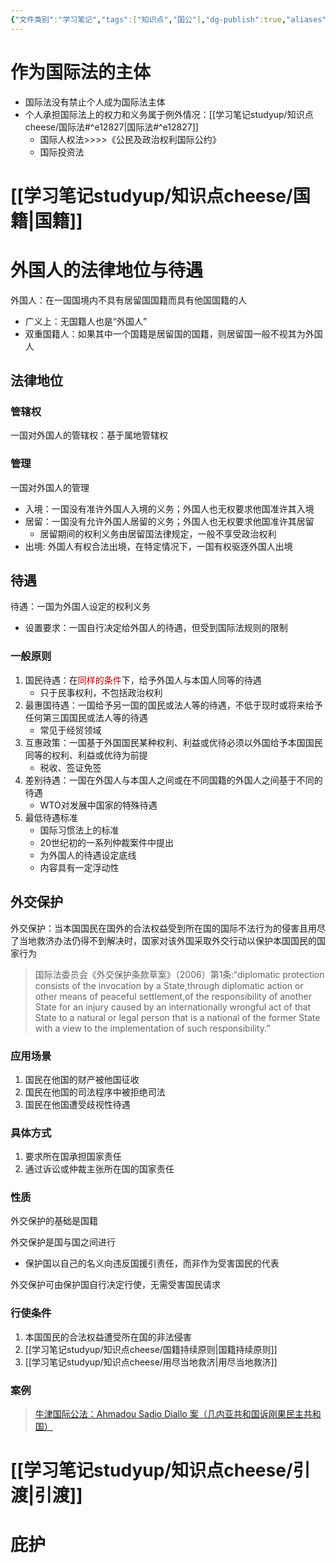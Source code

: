 ```yaml
---
{"文件类别":"学习笔记","tags":["知识点","国公"],"dg-publish":true,"aliases":["个人"],"permalink":"/学习笔记studyup/知识点cheese/国际法上的个人/","dgPassFrontmatter":true,"created":"2024-10-22T10:26:49.425+08:00","updated":"2024-10-29T13:54:28.380+08:00"}
---
```


# 作为国际法的主体
- 国际法没有禁止个人成为国际法主体
- 个人承担国际法上的权力和义务属于例外情况：[[学习笔记studyup/知识点cheese/国际法#^e12827\|国际法#^e12827]]
	- 国际人权法>>>>《公民及政治权利国际公约》
	- 国际投资法
# [[学习笔记studyup/知识点cheese/国籍\|国籍]]
# 外国人的法律地位与待遇
外国人：在一国国境内不具有居留国国籍而具有他国国籍的人
- 广义上：无国籍人也是“外国人”
- 双重国籍人：如果其中一个国籍是居留国的国籍，则居留国一般不视其为外国人
## 法律地位
### 管辖权
一国对外国人的管辖权：基于属地管辖权
### 管理
一国对外国人的管理
- 入境：一国没有准许外国人入境的义务；外国人也无权要求他国准许其入境
- 居留：一国没有允许外国人居留的义务；外国人也无权要求他国准许其居留
	- 居留期间的权利义务由居留国法律规定，一般不享受政治权利
- 出境: 外国人有权合法出境，在特定情况下，一国有权驱逐外国人出境
## 待遇
待遇：一国为外国人设定的权利义务
- 设置要求：一国自行决定给外国人的待遇，但受到国际法规则的限制
### 一般原则
1. 国民待遇：在<font color="#c00000">同样的条件</font>下，给予外国人与本国人同等的待遇
	- 只于民事权利，不包括政治权利
2. 最惠国待遇：一国给予另一国的国民或法人等的待遇，不低于现时或将来给予任何第三国国民或法人等的待遇
	- 常见于经贸领域
3. 互惠政策：一国基于外国国民某种权利、利益或优待必须以外国给予本国国民同等的权利、利益或优待为前提
	- 税收、签证免签
4. 差别待遇：一国在外国人与本国人之间或在不同国籍的外国人之间基于不同的待遇
	- WTO对发展中国家的特殊待遇
5. 最低待遇标准
	- 国际习惯法上的标准
	- 20世纪初的一系列仲裁案件中提出
	- 为外国人的待遇设定底线
	- 内容具有一定浮动性
## 外交保护
外交保护：当本国国民在国外的合法权益受到所在国的国际不法行为的侵害且用尽了当地救济办法仍得不到解决时，国家对该外国采取外交行动以保护本国国民的国家行为
>国际法委员会《外交保护条款草案》（2006）第1条:“diplomatic protection consists of the invocation by a State,through diplomatic action or other means of peaceful settlement,of the responsibility of another State for an injury caused by an internationally wrongful act of that State to a natural or legal person that is a national of the former State with a view to the implementation of such responsibility.”
### 应用场景
1. 国民在他国的财产被他国征收
2. 国民在他国的司法程序中被拒绝司法
3. 国民在他国遭受歧视性待遇
### 具体方式
1. 要求所在国承担国家责任
2. 通过诉讼或仲裁主张所在国的国家责任
### 性质
外交保护的基础是国籍

外交保护是国与国之间进行
- 保护国以自己的名义向违反国援引责任，而非作为受害国民的代表

外交保护可由保护国自行决定行使，无需受害国民请求
### 行使条件
1. 本国国民的合法权益遭受所在国的非法侵害
2. [[学习笔记studyup/知识点cheese/国籍持续原则\|国籍持续原则]]
3. [[学习笔记studyup/知识点cheese/用尽当地救济\|用尽当地救济]]
### 案例
>[牛津国际公法：Ahmadou Sadio Diallo 案（几内亚共和国诉刚果民主共和国）](https://opil.ouplaw.com/display/10.1093/law:epil/9780199231690/law-9780199231690-e87)
# [[学习笔记studyup/知识点cheese/引渡\|引渡]]

# 庇护
